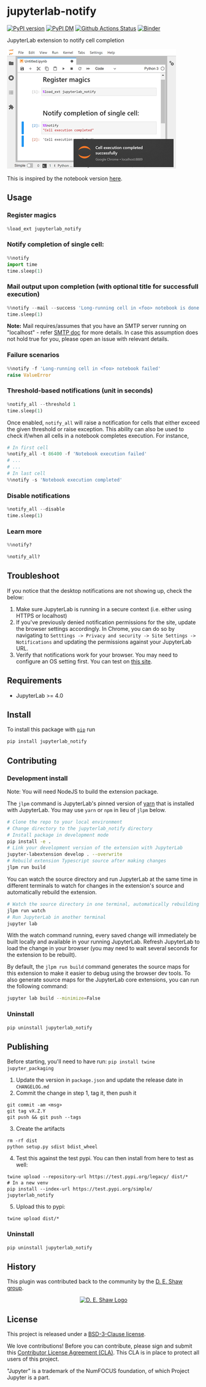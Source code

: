# jupyterlab-notify

[![PyPI version][pypi-image]][pypi-url] [![PyPI DM][pypi-dm-image]][pypi-url]
[![Github Actions Status][github-status-image]][github-status-url] [![Binder][binder-image]][binder-url]

JupyterLab extension to notify cell completion

![notify-extension-in-action](https://github.com/deshaw/jupyterlab-notify/blob/main/docs/notify-screenshot.png?raw=true)

This is inspired by the notebook version [here](https://github.com/ShopRunner/jupyter-notify).

## Usage

### Register magics

```python
%load_ext jupyterlab_notify
```

### Notify completion of single cell:

```python
%%notify
import time
time.sleep(1)
```

### Mail output upon completion (with optional title for successfull execution)

```python
%%notify --mail --success 'Long-running cell in <foo> notebook is done!'
time.sleep(1)
```

**Note:** Mail requires/assumes that you have an SMTP server running on "localhost" - refer [SMTP doc](https://docs.python.org/3/library/smtplib.html#smtplib.SMTP.connect) for more details.
In case this assumption does not hold true for you, please open an issue with relevant details.

### Failure scenarios

```python
%%notify -f 'Long-running cell in <foo> notebook failed'
raise ValueError
```

### Threshold-based notifications (unit in seconds)

```python
%notify_all --threshold 1
time.sleep(1)
```

Once enabled, `notify_all` will raise a notification for cells that either exceed the given threshold or raise exception. This ability can also be used to check if/when all cells in a notebook completes execution. For instance,

```python
# In first cell
%notify_all -t 86400 -f 'Notebook execution failed'
# ...
# ...
# In last cell
%%notify -s 'Notebook execution completed'
```

### Disable notifications

```python
%notify_all --disable
time.sleep(1)
```

### Learn more

```python
%%notify?
```

```python
%notify_all?
```

## Troubleshoot

If you notice that the desktop notifications are not showing up, check the below:

1. Make sure JupyterLab is running in a secure context (i.e. either using HTTPS or localhost)
2. If you've previously denied notification permissions for the site, update the browser settings accordingly. In Chrome, you can do so by navigating to `Setttings -> Privacy and security -> Site Settings -> Notifications` and updating the permissions against your JupyterLab URL.
3. Verify that notifications work for your browser. You may need to configure an OS setting first. You can test on [this site](https://web-push-book.gauntface.com/demos/notification-examples/).

## Requirements

- JupyterLab >= 4.0

## Install

To install this package with [`pip`](https://pip.pypa.io/en/stable/) run

```bash
pip install jupyterlab_notify
```

## Contributing

### Development install

Note: You will need NodeJS to build the extension package.

The `jlpm` command is JupyterLab's pinned version of
[yarn](https://yarnpkg.com/) that is installed with JupyterLab. You may use
`yarn` or `npm` in lieu of `jlpm` below.

```bash
# Clone the repo to your local environment
# Change directory to the jupyterlab_notify directory
# Install package in development mode
pip install -e .
# Link your development version of the extension with JupyterLab
jupyter-labextension develop . --overwrite
# Rebuild extension Typescript source after making changes
jlpm run build
```

You can watch the source directory and run JupyterLab at the same time in different terminals to watch for changes in the extension's source and automatically rebuild the extension.

```bash
# Watch the source directory in one terminal, automatically rebuilding when needed
jlpm run watch
# Run JupyterLab in another terminal
jupyter lab
```

With the watch command running, every saved change will immediately be built locally and available in your running JupyterLab. Refresh JupyterLab to load the change in your browser (you may need to wait several seconds for the extension to be rebuilt).

By default, the `jlpm run build` command generates the source maps for this extension to make it easier to debug using the browser dev tools. To also generate source maps for the JupyterLab core extensions, you can run the following command:

```bash
jupyter lab build --minimize=False
```

### Uninstall

```bash
pip uninstall jupyterlab_notify
```

## Publishing

Before starting, you'll need to have run: `pip install twine jupyter_packaging`

1. Update the version in `package.json` and update the release date in `CHANGELOG.md`
2. Commit the change in step 1, tag it, then push it

```
git commit -am <msg>
git tag vX.Z.Y
git push && git push --tags
```

3. Create the artifacts

```
rm -rf dist
python setup.py sdist bdist_wheel
```

4. Test this against the test pypi. You can then install from here to test as well:

```
twine upload --repository-url https://test.pypi.org/legacy/ dist/*
# In a new venv
pip install --index-url https://test.pypi.org/simple/ jupyterlab_notify
```

5. Upload this to pypi:

```
twine upload dist/*
```

### Uninstall

```bash
pip uninstall jupyterlab_notify
```

## History

This plugin was contributed back to the community by the [D. E. Shaw group](https://www.deshaw.com/).

<p align="center">
    <a href="https://www.deshaw.com">
       <img src="https://www.deshaw.com/assets/logos/blue_logo_417x125.png" alt="D. E. Shaw Logo" height="75" >
    </a>
</p>

## License

This project is released under a [BSD-3-Clause license](https://github.com/deshaw/jupyterlab-notify/blob/master/LICENSE.txt).

We love contributions! Before you can contribute, please sign and submit this [Contributor License Agreement (CLA)](https://www.deshaw.com/oss/cla).
This CLA is in place to protect all users of this project.

"Jupyter" is a trademark of the NumFOCUS foundation, of which Project Jupyter is a part.

[pypi-url]: https://pypi.org/project/jupyterlab-notify
[pypi-image]: https://img.shields.io/pypi/v/jupyterlab-notify
[pypi-dm-image]: https://img.shields.io/pypi/dm/jupyterlab-notify
[github-status-image]: https://github.com/deshaw/jupyterlab-notify/workflows/Build/badge.svg
[github-status-url]: https://github.com/deshaw/jupyterlab-notify/actions?query=workflow%3ABuild
[binder-image]: https://mybinder.org/badge_logo.svg
[binder-url]: https://mybinder.org/v2/gh/deshaw/jupyterlab-notify.git/main?urlpath=lab%2Ftree%2Fnotebooks%2Findex.ipynb
